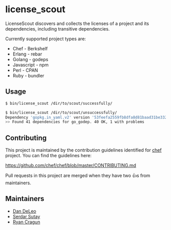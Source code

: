 # license_scout

LicenseScout discovers and collects the licenses of a project and its
dependencies, including transitive dependencies.

Currently supported project types are:

* Chef - Berkshelf
* Erlang - rebar
* Golang - godeps
* Javascript - npm
* Perl - CPAN
* Ruby - bundler

## Usage

```bash
$ bin/license_scout /dir/to/scout/successfully/

$ bin/license_scout /dir/to/scout/unsuccessfully/
Dependency 'gopkg.in_yaml.v2' version '53feefa2559fb8dfa8d81baad31be332c97d6c77' under 'go_godep' is missing license information.
>> Found 41 dependencies for go_godep. 40 OK, 1 with problems
```

## Contributing

This project is maintained by the contribution guidelines identified for
[chef](https://github.com/chef/chef) project. You can find the guidelines here:

https://github.com/chef/chef/blob/master/CONTRIBUTING.md

Pull requests in this project are merged when they have two :+1:s from maintainers.

## Maintainers

- [Dan DeLeo](https://github.com/danielsdeleo)
- [Serdar Sutay](https://github.com/sersut)
- [Ryan Cragun](https://github.com/ryancragun)
